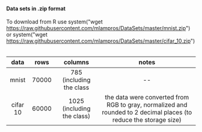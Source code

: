 #### Data sets in .zip format 

To download from R use system("wget https://raw.githubusercontent.com/mlampros/DataSets/master/mnist.zip") or system("wget https://raw.githubusercontent.com/mlampros/DataSets/master/cifar_10.zip") 
<br>
<br>

| data         |     rows         | columns                  |    notes    |
|:-----------: | :---------------:| :-----------------------:| :---------: |
|mnist         |70000             |785 (including the class  |  --         |
|cifar 10      |60000             |1025 (including the class)| the data were converted from RGB to gray, normalized and rounded to 2 decimal places (to reduce the storage size) |
